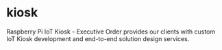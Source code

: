 # kiosk
Raspberry Pi IoT Kiosk - Executive Order provides our clients with custom IoT Kiosk development and end-to-end solution design services.
